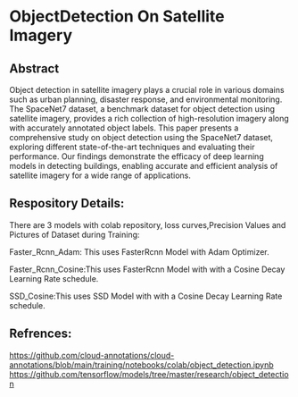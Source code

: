 # ObjectDetection On Satellite Imagery

## Abstract
Object detection in satellite imagery plays a crucial role in various domains such as urban planning, disaster response, and environmental monitoring. The SpaceNet7 dataset, a benchmark dataset for object detection using satellite imagery, provides a rich collection of high-resolution imagery along with accurately annotated object labels. This paper presents a comprehensive study on object detection using the SpaceNet7 dataset, exploring different state-of-the-art techniques and evaluating their performance. Our findings demonstrate the efficacy of deep learning models in detecting buildings, enabling accurate and efficient analysis of satellite imagery for a wide range of applications.

## Respository Details:
There are 3 models with colab repository, loss curves,Precision Values and Pictures of Dataset during Training:

Faster_Rcnn_Adam: This uses FasterRcnn Model with Adam Optimizer.

Faster_Rcnn_Cosine:This uses FasterRcnn Model with with a Cosine Decay Learning Rate schedule.

SSD_Cosine:This uses SSD Model with with a Cosine Decay Learning Rate schedule.


## Refrences:
https://github.com/cloud-annotations/cloud-annotations/blob/main/training/notebooks/colab/object_detection.ipynb
https://github.com/tensorflow/models/tree/master/research/object_detection
